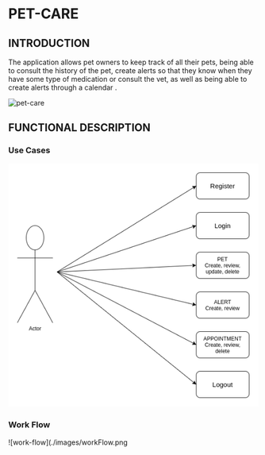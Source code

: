 # PET-CARE

## INTRODUCTION
The application allows pet owners to keep track of all their pets, being able to consult the history of the pet, create alerts so that they know when they have some type of medication or consult the vet, as well as being able to create alerts through a calendar .


![pet-care](https://media.giphy.com/media/LInA5UAAIWMIE/giphy.gif)

## FUNCTIONAL DESCRIPTION
### Use Cases

![use cases](./images/useCase.png)

### Work Flow
![work-flow](./images/workFlow.png   